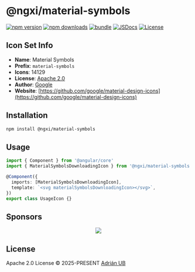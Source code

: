 # @ngxi/material-symbols

[![npm version][npm-version-src]][npm-version-href]
[![npm downloads][npm-downloads-src]][npm-downloads-href]
[![bundle][bundle-src]][bundle-href]
[![JSDocs][jsdocs-src]][jsdocs-href]
[![License][license-src]][license-href]

## Icon Set Info

- **Name**: Material Symbols
- **Prefix**: `material-symbols`
- **Icons**: 14129
- **License**: [Apache 2.0](https://github.com/google/material-design-icons/blob/master/LICENSE)
- **Author**: [Google](https://github.com/google/material-design-icons)
- **Website**: [https://github.com/google/material-design-icons](https://github.com/google/material-design-icons)

## Installation

```sh
npm install @ngxi/material-symbols
```

## Usage

```ts
import { Component } from '@angular/core'
import { MaterialSymbolsDownloadingIcon } from '@ngxi/material-symbols'

@Component({
  imports: [MaterialSymbolsDownloadingIcon],
  template: `<svg materialSymbolsDownloadingIcon></svg>`,
})
export class UsageIcon {}
```

## Sponsors

<p align="center">
  <a href="https://cdn.jsdelivr.net/gh/adrian-ub/static/sponsors.svg">
    <img src='https://cdn.jsdelivr.net/gh/adrian-ub/static/sponsors.svg'/>
  </a>
</p>

## License

Apache 2.0 License © 2025-PRESENT [Adrián UB](https://github.com/adrian-ub)

<!-- Badges -->

[npm-version-src]: https://img.shields.io/npm/v/@ngxi/material-symbols?style=flat&colorA=080f12&colorB=1fa669
[npm-version-href]: https://npmjs.com/package/@ngxi/material-symbols
[npm-downloads-src]: https://img.shields.io/npm/dm/@ngxi/material-symbols?style=flat&colorA=080f12&colorB=1fa669
[npm-downloads-href]: https://npmjs.com/package/@ngxi/material-symbols
[bundle-src]: https://img.shields.io/bundlephobia/minzip/@ngxi/material-symbols?style=flat&colorA=080f12&colorB=1fa669&label=minzip
[bundle-href]: https://bundlephobia.com/result?p=@ngxi/material-symbols
[license-src]: https://img.shields.io/npm/l/@ngxi/material-symbols?style=flat&colorA=080f12&colorB=1fa669
[license-href]: https://github.com/adrian-ub/ngxi/blob/main/LICENSE
[jsdocs-src]: https://img.shields.io/badge/jsdocs-reference-080f12?style=flat&colorA=080f12&colorB=1fa669
[jsdocs-href]: https://www.jsdocs.io/package/@ngxi/material-symbols
